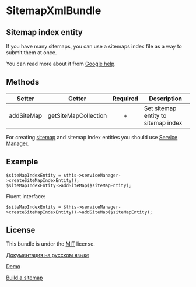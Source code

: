 SitemapXmlBundle
=================

Sitemap index entity
--------------------

If you have many sitemaps, you can use a sitemaps index file as a way to submit them at once.

You can read more about it from [Google help][5].

Methods
-------

|   Setter       |   Getter                 |   Required   |   Description                           |
|----------------|--------------------------|:------------:|-----------------------------------------|
|   addSiteMap   |   getSiteMapCollection   |       +      |   Set sitemap entity to sitemap index   |

For creating [sitemap][7] and sitemap index entities you should use [Service Manager][6].

Example
-------

    $siteMapIndexEntity = $this->serviceManager->createSiteMapIndexEntity();
    $siteMapIndexEntity->addSiteMap($siteMapEntity);
    
Fluent interface:

    $siteMapIndexEntity = $this->serviceManager->createSiteMapIndexEntity()->addSiteMap($siteMapEntity);

License
-------

This bundle is under the [MIT][3] license.

[Документация на русском языке][1]

[Demo][2]

[Build a sitemap][4]

[1]:  http://makedev.org/articles/symfony/bundles/sitemap_xml_bundle.html
[2]:  http://makedev.org/sitemap.xml
[3]:  https://github.com/evheniy/SitemapXmlBundle/blob/master/Resources/meta/LICENSE
[4]:  https://support.google.com/webmasters/answer/183668
[5]:  https://support.google.com/webmasters/answer/75712
[6]:  https://github.com/evheniy/SitemapXmlBundle/blob/master/Resources/docs/service_manager.md
[7]:  https://github.com/evheniy/SitemapXmlBundle/blob/master/Resources/docs/sitemap_entity.md